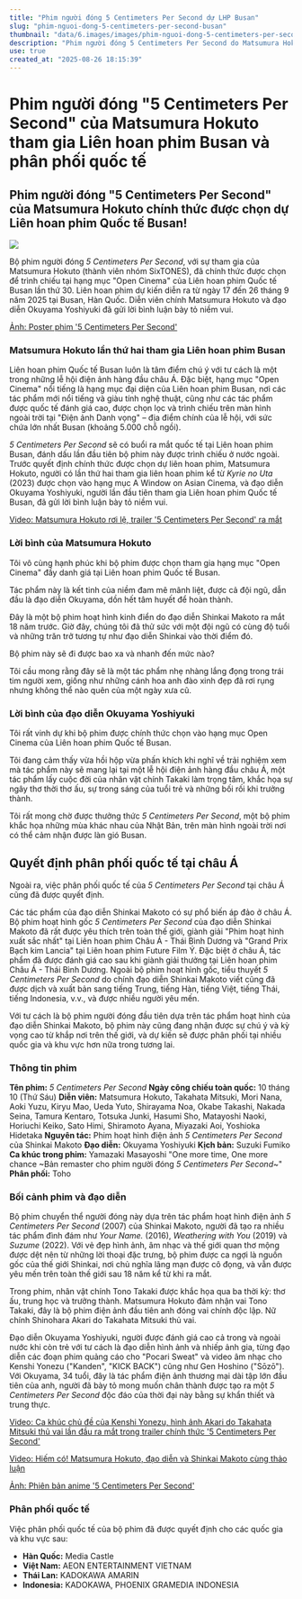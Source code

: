 ```yaml
---
title: "Phim người đóng 5 Centimeters Per Second dự LHP Busan"
slug: "phim-nguoi-dong-5-centimeters-per-second-busan"
thumbnail: "data/6.images/images/phim-nguoi-dong-5-centimeters-per-second-busan.webp"
description: "Phim người đóng 5 Centimeters Per Second do Matsumura Hokuto (SixTONES) đóng chính sẽ được trình chiếu tại Liên hoan phim Quốc tế Busan lần thứ 30 và phân phối tại châu Á, bao gồm cả Việt Nam."
use: true
created_at: "2025-08-26 18:15:39"
---
```


# Phim người đóng "5 Centimeters Per Second" của Matsumura Hokuto tham gia Liên hoan phim Busan và phân phối quốc tế

## Phim người đóng "5 Centimeters Per Second" của Matsumura Hokuto chính thức được chọn dự Liên hoan phim Quốc tế Busan!

![](/images/20250826-00000033-mnet-000-1-view.webp)

Bộ phim người đóng *5 Centimeters Per Second*, với sự tham gia của Matsumura Hokuto (thành viên nhóm SixTONES), đã chính thức được chọn để trình chiếu tại hạng mục "Open Cinema" của Liên hoan phim Quốc tế Busan lần thứ 30. Liên hoan phim dự kiến diễn ra từ ngày 17 đến 26 tháng 9 năm 2025 tại Busan, Hàn Quốc. Diễn viên chính Matsumura Hokuto và đạo diễn Okuyama Yoshiyuki đã gửi lời bình luận bày tỏ niềm vui.

[Ảnh: Poster phim '5 Centimeters Per Second'](https://www.thefirsttimes.jp/news/0000674887/attachment/20250826-tr-0000014/)

### Matsumura Hokuto lần thứ hai tham gia Liên hoan phim Busan

Liên hoan phim Quốc tế Busan luôn là tâm điểm chú ý với tư cách là một trong những lễ hội điện ảnh hàng đầu châu Á. Đặc biệt, hạng mục "Open Cinema" nổi tiếng là hạng mục đại diện của Liên hoan phim Busan, nơi các tác phẩm mới nổi tiếng và giàu tính nghệ thuật, cũng như các tác phẩm được quốc tế đánh giá cao, được chọn lọc và trình chiếu trên màn hình ngoài trời tại "Điện ảnh Danh vọng" – địa điểm chính của lễ hội, với sức chứa lớn nhất Busan (khoảng 5.000 chỗ ngồi).

*5 Centimeters Per Second* sẽ có buổi ra mắt quốc tế tại Liên hoan phim Busan, đánh dấu lần đầu tiên bộ phim này được trình chiếu ở nước ngoài. Trước quyết định chính thức được chọn dự liên hoan phim, Matsumura Hokuto, người có lần thứ hai tham gia liên hoan phim kể từ *Kyrie no Uta* (2023) được chọn vào hạng mục A Window on Asian Cinema, và đạo diễn Okuyama Yoshiyuki, người lần đầu tiên tham gia Liên hoan phim Quốc tế Busan, đã gửi lời bình luận bày tỏ niềm vui.

[Video: Matsumura Hokuto rơi lệ, trailer '5 Centimeters Per Second' ra mắt](https://mdpr.jp/photo/embed/4629695)

### Lời bình của Matsumura Hokuto

Tôi vô cùng hạnh phúc khi bộ phim được chọn tham gia hạng mục "Open Cinema" đầy danh giá tại Liên hoan phim Quốc tế Busan.

Tác phẩm này là kết tinh của niềm đam mê mãnh liệt, được cả đội ngũ, dẫn đầu là đạo diễn Okuyama, dồn hết tâm huyết để hoàn thành.

Đây là một bộ phim hoạt hình kinh điển do đạo diễn Shinkai Makoto ra mắt 18 năm trước. Giờ đây, chúng tôi đã thử sức với một đội ngũ có cùng độ tuổi và những trăn trở tương tự như đạo diễn Shinkai vào thời điểm đó.

Bộ phim này sẽ đi được bao xa và nhanh đến mức nào?

Tôi cầu mong rằng đây sẽ là một tác phẩm nhẹ nhàng lắng đọng trong trái tim người xem, giống như những cánh hoa anh đào xinh đẹp đã rơi rụng nhưng không thể nào quên của một ngày xưa cũ.

### Lời bình của đạo diễn Okuyama Yoshiyuki

Tôi rất vinh dự khi bộ phim được chính thức chọn vào hạng mục Open Cinema của Liên hoan phim Quốc tế Busan.

Tôi đang cảm thấy vừa hồi hộp vừa phấn khích khi nghĩ về trải nghiệm xem mà tác phẩm này sẽ mang lại tại một lễ hội điện ảnh hàng đầu châu Á, một tác phẩm lấy cuộc đời của nhân vật chính Takaki làm trọng tâm, khắc họa sự ngây thơ thời thơ ấu, sự trong sáng của tuổi trẻ và những bối rối khi trưởng thành.

Tôi rất mong chờ được thưởng thức *5 Centimeters Per Second*, một bộ phim khắc họa những mùa khác nhau của Nhật Bản, trên màn hình ngoài trời nơi có thể cảm nhận được làn gió Busan.

## Quyết định phân phối quốc tế tại châu Á

Ngoài ra, việc phân phối quốc tế của *5 Centimeters Per Second* tại châu Á cũng đã được quyết định.

Các tác phẩm của đạo diễn Shinkai Makoto có sự phổ biến áp đảo ở châu Á. Bộ phim hoạt hình gốc *5 Centimeters Per Second* của đạo diễn Shinkai Makoto đã rất được yêu thích trên toàn thế giới, giành giải "Phim hoạt hình xuất sắc nhất" tại Liên hoan phim Châu Á - Thái Bình Dương và "Grand Prix Bạch kim Lancia" tại Liên hoan phim Future Film Ý. Đặc biệt ở châu Á, tác phẩm đã được đánh giá cao sau khi giành giải thưởng tại Liên hoan phim Châu Á - Thái Bình Dương. Ngoài bộ phim hoạt hình gốc, tiểu thuyết *5 Centimeters Per Second* do chính đạo diễn Shinkai Makoto viết cũng đã được dịch và xuất bản sang tiếng Trung, tiếng Hàn, tiếng Việt, tiếng Thái, tiếng Indonesia, v.v., và được nhiều người yêu mến.

Với tư cách là bộ phim người đóng đầu tiên dựa trên tác phẩm hoạt hình của đạo diễn Shinkai Makoto, bộ phim này cũng đang nhận được sự chú ý và kỳ vọng cao từ khắp nơi trên thế giới, và dự kiến sẽ được phân phối tại nhiều quốc gia và khu vực hơn nữa trong tương lai.

### Thông tin phim

**Tên phim:** *5 Centimeters Per Second*
**Ngày công chiếu toàn quốc:** 10 tháng 10 (Thứ Sáu)
**Diễn viên:** Matsumura Hokuto, Takahata Mitsuki, Mori Nana, Aoki Yuzu, Kiryu Mao, Ueda Yuto, Shirayama Noa, Okabe Takashi, Nakada Seina, Tamura Kentaro, Totsuka Junki, Hasumi Sho, Matayoshi Naoki, Horiuchi Keiko, Sato Himi, Shiramoto Ayana, Miyazaki Aoi, Yoshioka Hidetaka
**Nguyên tác:** Phim hoạt hình điện ảnh *5 Centimeters Per Second* của Shinkai Makoto
**Đạo diễn:** Okuyama Yoshiyuki
**Kịch bản:** Suzuki Fumiko
**Ca khúc trong phim:** Yamazaki Masayoshi "One more time, One more chance ~Bản remaster cho phim người đóng *5 Centimeters Per Second*~"
**Phân phối:** Toho

### Bối cảnh phim và đạo diễn

Bộ phim chuyển thể người đóng này dựa trên tác phẩm hoạt hình điện ảnh *5 Centimeters Per Second* (2007) của Shinkai Makoto, người đã tạo ra nhiều tác phẩm đình đám như *Your Name.* (2016), *Weathering with You* (2019) và *Suzume* (2022). Với vẻ đẹp hình ảnh, âm nhạc và thế giới quan thơ mộng được dệt nên từ những lời thoại đặc trưng, bộ phim được ca ngợi là nguồn gốc của thế giới Shinkai, nơi chủ nghĩa lãng mạn được cô đọng, và vẫn được yêu mến trên toàn thế giới sau 18 năm kể từ khi ra mắt.

Trong phim, nhân vật chính Tono Takaki được khắc họa qua ba thời kỳ: thơ ấu, trung học và trưởng thành. Matsumura Hokuto đảm nhận vai Tono Takaki, đây là bộ phim điện ảnh đầu tiên anh đóng vai chính độc lập. Nữ chính Shinohara Akari do Takahata Mitsuki thủ vai.

Đạo diễn Okuyama Yoshiyuki, người được đánh giá cao cả trong và ngoài nước khi còn trẻ với tư cách là đạo diễn hình ảnh và nhiếp ảnh gia, từng đạo diễn các đoạn phim quảng cáo cho "Pocari Sweat" và video âm nhạc cho Kenshi Yonezu ("Kanden", "KICK BACK") cũng như Gen Hoshino ("Sōzō"). Với Okuyama, 34 tuổi, đây là tác phẩm điện ảnh thương mại dài tập lớn đầu tiên của anh, người đã bày tỏ mong muốn chân thành được tạo ra một *5 Centimeters Per Second* độc đáo của thời đại này bằng sự khẩn thiết và trung thực.

[Video: Ca khúc chủ đề của Kenshi Yonezu, hình ảnh Akari do Takahata Mitsuki thủ vai lần đầu ra mắt trong trailer chính thức '5 Centimeters Per Second'](https://www.crank-in.net/video/news/172242/1?utm_source=headlines.yahoo.co.jp&utm_medium=referral&utm_term=172574&utm_campaign=Textlink)

[Video: Hiếm có! Matsumura Hokuto, đạo diễn và Shinkai Makoto cùng thảo luận](https://www.oricon.co.jp/news/2400717/embed/video/?anc=096&utm_source=headlines.yahoo.co.jp&utm_content=%2Fhl%3Fa%3D20250826-00000437-oric-ent&utm_medium=referral)

[Ảnh: Phiên bản anime '5 Centimeters Per Second'](https://www.cinematoday.jp/gallery/E0023696/?utm_term=N0150518&utm_source=yahoo&utm_medium=cd&utm_campaign=rel)

### Phân phối quốc tế

Việc phân phối quốc tế của bộ phim đã được quyết định cho các quốc gia và khu vực sau:

*   **Hàn Quốc:** Media Castle
*   **Việt Nam:** AEON ENTERTAINMENT VIETNAM
*   **Thái Lan:** KADOKAWA AMARIN
*   **Indonesia:** KADOKAWA, PHOENIX GRAMEDIA INDONESIA